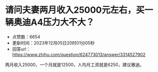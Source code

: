 # 请问夫妻两月收入25000元左右，买一辆奥迪A4压力大不大？
- 点赞数：6654
- 更新时间：2023年12月05日20时01分05秒
- 回答url：https://www.zhihu.com/question/624773013/answer/3314527902
<body>
 <p data-pid="3fXqZaXU">两月收入25000，一个月就是12500，人均月工资就是6250，建议雅迪。</p>
</body>